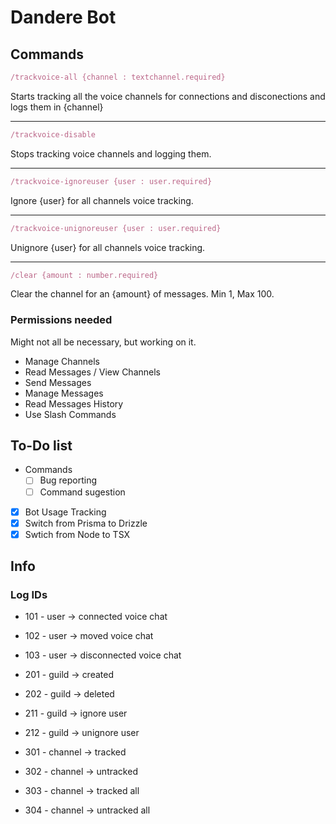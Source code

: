 # Dandere Bot

## Commands

```ts
/trackvoice-all {channel : textchannel.required}
```

Starts tracking all the voice channels for connections and disconections and logs them in {channel}

---

```ts
/trackvoice-disable
```

Stops tracking voice channels and logging them.

---

```ts
/trackvoice-ignoreuser {user : user.required}
```

Ignore {user} for all channels voice tracking.

---

```ts
/trackvoice-unignoreuser {user : user.required}
```

Unignore {user} for all channels voice tracking.

---

```ts
/clear {amount : number.required}
```

Clear the channel for an {amount} of messages. Min 1, Max 100.

### Permissions needed

Might not all be necessary, but working on it.

- Manage Channels
- Read Messages / View Channels
- Send Messages
- Manage Messages
- Read Messages History
- Use Slash Commands

## To-Do list

- Commands
  - [ ] Bug reporting
  - [ ] Command sugestion
- [x] Bot Usage Tracking
- [x] Switch from Prisma to Drizzle
- [x] Swtich from Node to TSX

## Info

### Log IDs

- 101 - user -> connected voice chat
- 102 - user -> moved voice chat
- 103 - user -> disconnected voice chat

- 201 - guild -> created
- 202 - guild -> deleted
- 211 - guild -> ignore user
- 212 - guild -> unignore user

- 301 - channel -> tracked
- 302 - channel -> untracked
- 303 - channel -> tracked all
- 304 - channel -> untracked all

